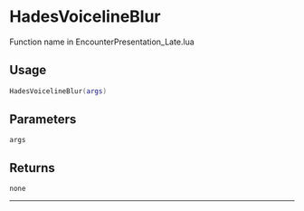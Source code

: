 # HadesVoicelineBlur
Function name in EncounterPresentation_Late.lua
## Usage
```lua
HadesVoicelineBlur(args)
```
## Parameters
`args`
## Returns
`none`

---